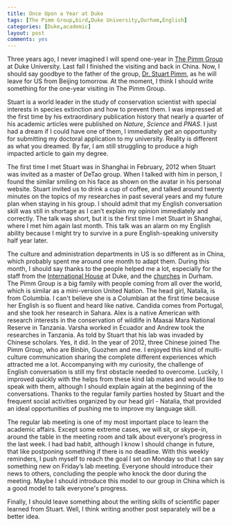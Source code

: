 ```yaml
---
title: Once Upon a Year at Duke 
tags: [The Pimm Group,bird,Duke University,Durham,English]
categories: [Duke,academic]
layout: post
comments: yes
---
```


Three years ago, I never imagined I will spend one-year in [The Pimm Group](http://www.thepimmgroup.org]) at Duke University. Last fall I finished the visiting and back in China. Now, I should say goodbye to the father of the group, [Dr. Stuart Pimm](http://fds.duke.edu/db/Nicholas/esp/faculty/spimm), as he will leave for US from Beijing tomorrow. At the moment, I think I should write something for the one-year visiting in The Pimm Group.

Stuart is a world leader in the study of conservation scientist with special interests in species extinction and how to prevent them. I was impressed at the first time by his extraordinary publication history that nearly a quarter of his academic articles were published on *Nature*, *Science* and *PNAS*. I just had a dream if I could have one of them, I immediately get an opportunity for submitting my doctoral application to my university. Reality is different as what you dreamed. By far, I am still struggling to produce a high impacted article to gain my degree.

The first time I met Stuart was in Shanghai in February, 2012 when Stuart was invited as a master of DeTao group. When I talked with him in person, I found the similar smiling on his face as shown on the avatar in his personal website. Stuart invited us to drink a cup of coffee, and talked around twenty minutes on the topics of my researches in past several years and my future plan when staying in his group. I should admit that my English conversation skill was still in shortage as I can’t explain my opinion immediately and correctly. The talk was short, but it is the first time I met Stuart in Shanghai, where I met him again last month. This talk was an alarm on my English ability because I might try to survive in a pure English-speaking university half year later.

The culture and administration departments in US is so different as in China, which probably spent me around one month to adapt them. During this month, I should say thanks to the people helped me a lot, especially for the staff from the [International House](http://studentaffairs.duke.edu/ihouse) at Duke, and the [churches](http://www.fbcdurham.org) in Durham. The Pimm Group is a big family with people coming from all over the world, which is similar as a mini-version United Nation. The head girl, Natalia, is from Columbia. I can't believe she is a Columbian at the first time because her English is so fluent and heard like native. Candida comes from Portugal, and she took her research in Sahara. Alex is a native American with research interests in the conservation of wildlife in Maasai Mara National Reserve in Tanzania. Varsha worked in Ecuador and Andrew took the researches in Tanzania. As told by Stuart that his lab was invaded by Chinese scholars. Yes, it did. In the year of 2012, three Chinese joined The Pimm Group, who are Binbin, Guozhen and me. I enjoyed this kind of multi-culture communication sharing the complete different experiences which attracted me a lot. Accompanying with my curiosity, the challenge of English conversation is still my first obstacle needed to overcome. Luckily, I improved quickly with the helps from these kind lab mates and would like to speak with them, although I should explain again at the beginning of the conversations. Thanks to the regular family parties hosted by Stuart and the frequent social activities organized by our head girl - Natalia, that provided an ideal opportunities of pushing me to improve my language skill. 

The regular lab meeting is one of my most important place to learn the academic affairs. Except some extreme cases, we will sit, or skype-in, around the table in the meeting room and talk about everyone’s progress in the last week. I had bad habit, although I know I should change in future, that like postponing something if there is no deadline. With this weekly reminders, I push myself to reach the goal I set on Monday so that I can say something new on Friday’s lab meeting. Everyone should introduce their news to others, concluding the people who knock the door during the meeting. Maybe I should introduce this model to our group in China which is a good model to talk everyone's progress.

Finally, I should leave something about the writing skills of scientific paper learned from Stuart. Well, I think writing another post separately will be a better idea.